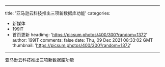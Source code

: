 
---
title: '亚马逊云科技推出三项新数据库功能'
categories: 
 - 新媒体
 - 199IT
 - 首页更新
headimg: 'https://picsum.photos/400/300?random=1372'
author: 199IT
comments: false
date: Thu, 09 Dec 2021 08:33:02 GMT
thumbnail: 'https://picsum.photos/400/300?random=1372'
---

<div>   
亚马逊云科技推出三项新数据库功能  
</div>
            